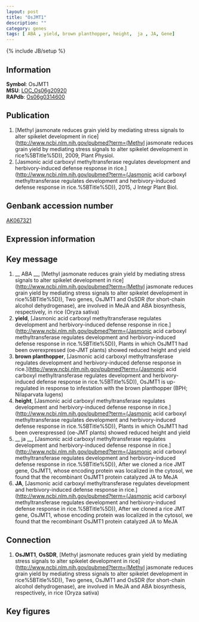 ```yaml
---
layout: post
title: "OsJMT1"
description: ""
category: genes
tags: [ ABA , yield, brown planthopper, height,  ja , JA, Gene]
---
```

{% include JB/setup %}

## Information
__Symbol__: OsJMT1  
__MSU__: [LOC_Os06g20920](http://rice.plantbiology.msu.edu/cgi-bin/ORF_infopage.cgi?orf=LOC_Os06g20920)  
__RAPdb__: [Os06g0314600](http://rapdb.dna.affrc.go.jp/viewer/gbrowse_details/irgsp1?name=Os06g0314600)  

## Publication
1. [Methyl jasmonate reduces grain yield by mediating stress signals to alter spikelet development in rice](http://www.ncbi.nlm.nih.gov/pubmed?term=(Methyl jasmonate reduces grain yield by mediating stress signals to alter spikelet development in rice%5BTitle%5D)), 2009, Plant Physiol.
2. [Jasmonic acid carboxyl methyltransferase regulates development and herbivory-induced defense response in rice.](http://www.ncbi.nlm.nih.gov/pubmed?term=(Jasmonic acid carboxyl methyltransferase regulates development and herbivory-induced defense response in rice.%5BTitle%5D)), 2015, J Integr Plant Biol.

## Genbank accession number
[AK067321](http://www.ncbi.nlm.nih.gov/nuccore/AK067321)

## Expression information

## Key message
1. __ ABA __, [Methyl jasmonate reduces grain yield by mediating stress signals to alter spikelet development in rice](http://www.ncbi.nlm.nih.gov/pubmed?term=(Methyl jasmonate reduces grain yield by mediating stress signals to alter spikelet development in rice%5BTitle%5D)),  Two genes, OsJMT1 and OsSDR (for short-chain alcohol dehydrogenase), are involved in MeJA and ABA biosynthesis, respectively, in rice (Oryza sativa)
2. __yield__, [Jasmonic acid carboxyl methyltransferase regulates development and herbivory-induced defense response in rice.](http://www.ncbi.nlm.nih.gov/pubmed?term=(Jasmonic acid carboxyl methyltransferase regulates development and herbivory-induced defense response in rice.%5BTitle%5D)),  Plants in which OsJMT1 had been overexpressed (oe-JMT plants) showed reduced height and yield
3. __brown planthopper__, [Jasmonic acid carboxyl methyltransferase regulates development and herbivory-induced defense response in rice.](http://www.ncbi.nlm.nih.gov/pubmed?term=(Jasmonic acid carboxyl methyltransferase regulates development and herbivory-induced defense response in rice.%5BTitle%5D)),  OsJMT1 is up-regulated in response to infestation with the brown planthopper (BPH; Nilaparvata lugens)
4. __height__, [Jasmonic acid carboxyl methyltransferase regulates development and herbivory-induced defense response in rice.](http://www.ncbi.nlm.nih.gov/pubmed?term=(Jasmonic acid carboxyl methyltransferase regulates development and herbivory-induced defense response in rice.%5BTitle%5D)),  Plants in which OsJMT1 had been overexpressed (oe-JMT plants) showed reduced height and yield
5. __ ja __, [Jasmonic acid carboxyl methyltransferase regulates development and herbivory-induced defense response in rice.](http://www.ncbi.nlm.nih.gov/pubmed?term=(Jasmonic acid carboxyl methyltransferase regulates development and herbivory-induced defense response in rice.%5BTitle%5D)),  After we cloned a rice JMT gene, OsJMT1, whose encoding protein was localized in the cytosol, we found that the recombinant OsJMT1 protein catalyzed JA to MeJA
6. __JA__, [Jasmonic acid carboxyl methyltransferase regulates development and herbivory-induced defense response in rice.](http://www.ncbi.nlm.nih.gov/pubmed?term=(Jasmonic acid carboxyl methyltransferase regulates development and herbivory-induced defense response in rice.%5BTitle%5D)),  After we cloned a rice JMT gene, OsJMT1, whose encoding protein was localized in the cytosol, we found that the recombinant OsJMT1 protein catalyzed JA to MeJA

## Connection
1. __OsJMT1__, __OsSDR__, [Methyl jasmonate reduces grain yield by mediating stress signals to alter spikelet development in rice](http://www.ncbi.nlm.nih.gov/pubmed?term=(Methyl jasmonate reduces grain yield by mediating stress signals to alter spikelet development in rice%5BTitle%5D)),  Two genes, OsJMT1 and OsSDR (for short-chain alcohol dehydrogenase), are involved in MeJA and ABA biosynthesis, respectively, in rice (Oryza sativa)

## Key figures


